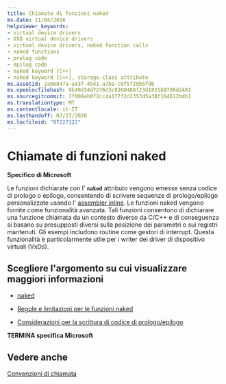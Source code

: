 ```yaml
---
title: Chiamate di funzioni naked
ms.date: 11/04/2016
helpviewer_keywords:
- virtual device drivers
- VXD virtual device drivers
- virtual device drivers, naked function calls
- naked functions
- prolog code
- epilog code
- naked keyword [C++]
- naked keyword [C++], storage-class attribute
ms.assetid: 2a66847a-a43f-4541-a7be-c9f5f29b5fdb
ms.openlocfilehash: 9b49d34d7276d3c9260488f23d1821b9708d2481
ms.sourcegitcommit: 1f009ab0f2cc4a177f2d1353d5a38f164612bdb1
ms.translationtype: MT
ms.contentlocale: it-IT
ms.lasthandoff: 07/27/2020
ms.locfileid: "87227322"
---
```

# <a name="naked-function-calls"></a>Chiamate di funzioni naked

**Specifico di Microsoft**

Le funzioni dichiarate con l' **`naked`** attributo vengono emesse senza codice di prologo o epilogo, consentendo di scrivere sequenze di prologo/epilogo personalizzate usando l' [assembler inline](../assembler/inline/inline-assembler.md). Le funzioni naked vengono fornite come funzionalità avanzata. Tali funzioni consentono di dichiarare una funzione chiamata da un contesto diverso da C/C++ e di conseguenza si basano su presupposti diversi sulla posizione dei parametri o sui registri mantenuti. Gli esempi includono routine come gestori di interrupt. Questa funzionalità è particolarmente utile per i writer dei driver di dispositivo virtuali (VxDs).

## <a name="what-do-you-want-to-know-more-about"></a>Scegliere l'argomento su cui visualizzare maggiori informazioni

- [naked](../cpp/naked-cpp.md)

- [Regole e limitazioni per le funzioni naked](../cpp/rules-and-limitations-for-naked-functions.md)

- [Considerazioni per la scrittura di codice di prologo/epilogo](../cpp/considerations-for-writing-prolog-epilog-code.md)

**TERMINA specifica Microsoft**

## <a name="see-also"></a>Vedere anche

[Convenzioni di chiamata](../cpp/calling-conventions.md)

